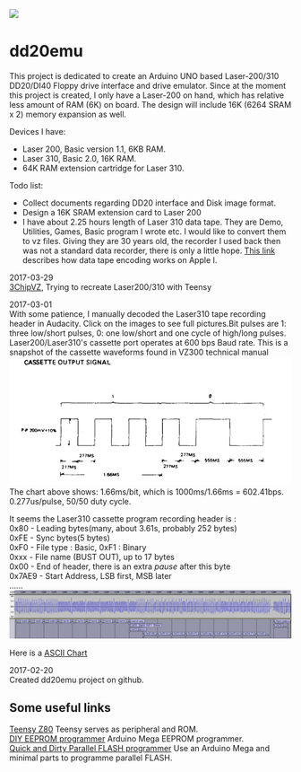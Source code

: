 ![](http://www.old-computers.com/museum/photos/vtech_laser310_side_s.jpg)
# dd20emu

This project is dedicated to create an Arduino UNO based Laser-200/310 DD20/DI40 Floppy drive interface and drive emulator.
Since at the moment this project is created, I only have a Laser-200 on hand, which has relative less amount of RAM (6K) on board. The design will include 16K (6264 SRAM x 2) memory expansion as well.

Devices I have:
* Laser 200, Basic version 1.1, 6KB RAM.
* Laser 310, Basic 2.0, 16K RAM.
* 64K RAM extension cartridge for Laser 310. 

Todo list:
* Collect documents regarding DD20 interface and Disk image format.
* Design a 16K SRAM extension card to Laser 200
* I have about 2.25 hours length of Laser 310 data tape. They are Demo, Utilities, Games, Basic program I wrote etc. I would like to convert them to vz files. Giving they are 30 years old, the recorder I used back then was not a standard data recorder, there is only a little hope. [This link](http://www.pagetable.com/?p=32) describes how data tape encoding works on Apple I.

2017-03-29<br />
[3ChipVZ](http://intertek00.customer.netspace.net.au/3ChipVZ/), Trying to recreate Laser200/310 with Teensy <br />

2017-03-01<br />
With some patience, I manually decoded the Laser310 tape recording header in Audacity. Click on the images to see full pictures.Bit pulses are 1: three low/short pulses, 0: one low/short and one cycle of high/long pulses.<br />
Laser200/Laser310's cassette port operates at 600 bps Baud rate. This is a snapshot of the cassette waveforms found in VZ300 technical manual<br />
[![Laser 310 cassette waveforms](https://raw.githubusercontent.com/yuanb/dd20emu/master/site/images/cassette_waveforms.png)](https://raw.githubusercontent.com/yuanb/dd20emu/master/site/images/cassette_waveforms.png)
The chart above shows: 1.66ms/bit, which is 1000ms/1.66ms = 602.41bps. 0.277us/pulse, 50/50 duty cycle.<br />

It seems the Laser310 cassette program recording header is :<br />
0x80 - Leading bytes(many, about 3.61s, probably 252 bytes)<br />
0xFE - Sync bytes(5 bytes)<br />
0xF0 - File type : Basic, 0xF1 : Binary<br />
0xxx - File name (BUST OUT), up to 17 bytes<br />
0x00 - End of header, there is an extra *pause* after this byte<br /> 
0x7AE9 - Start Address, LSB first, MSB later<br />
......<br />
[![Manual decoded Laser310 game recording header](https://raw.githubusercontent.com/yuanb/dd20emu/master/site/images/bust_out_header.png)](https://raw.githubusercontent.com/yuanb/dd20emu/master/site/images/bust_out_header.png)

Here is a [ASCII Chart](http://www.bluesock.org/~willg/dev/ascii.html)

2017-02-20<br />
Created dd20emu project on github.

## Some useful links
[Teensy Z80](http://labs.domipheus.com/blog/teensy-z80-part-1-intro-memory-serial-io-and-display/) Teensy serves as peripheral and ROM.<br />
[DIY EEPROM programmer](http://danceswithferrets.org/geekblog/?p=496) Arduino Mega EEPROM programmer.<br />
[Quick and Dirty Parallel FLASH programmer](https://hackaday.io/project/6275-quick-and-dirty-parallel-flash-programmer) Use an Arduino Mega and minimal parts to programme parallel FLASH.<br />

